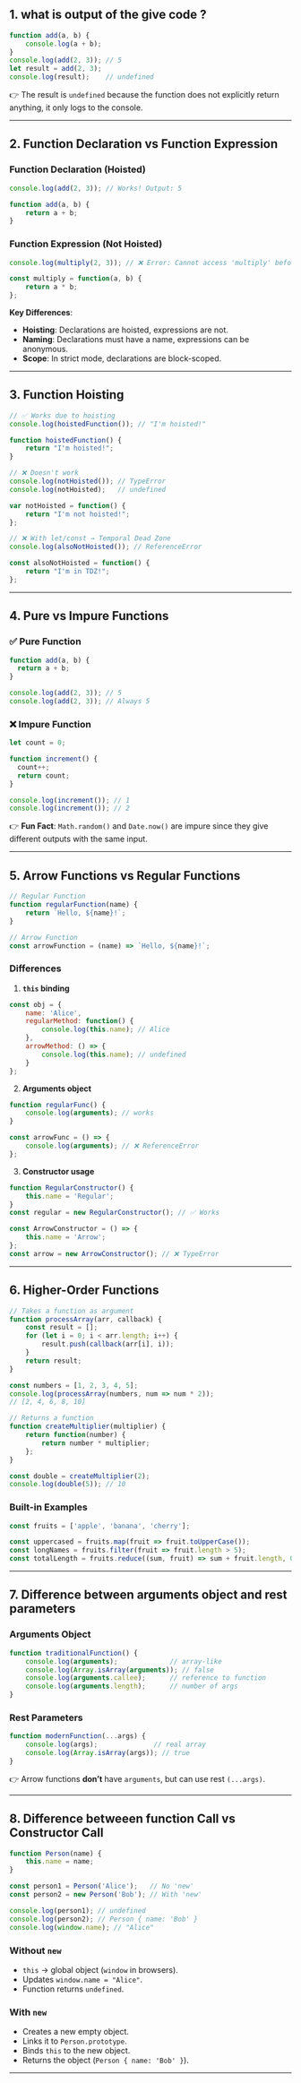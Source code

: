 
## 1. what is output of the give code ?

```javascript
function add(a, b) {
    console.log(a + b);
}
console.log(add(2, 3)); // 5
let result = add(2, 3);
console.log(result);    // undefined
```

👉 The result is `undefined` because the function does not explicitly return anything, it only logs to the console.

---

## 2. Function Declaration vs Function Expression

### Function Declaration (Hoisted)
```javascript
console.log(add(2, 3)); // Works! Output: 5

function add(a, b) {
    return a + b;
}
```

### Function Expression (Not Hoisted)
```javascript
console.log(multiply(2, 3)); // ❌ Error: Cannot access 'multiply' before initialization

const multiply = function(a, b) {
    return a * b;
};
```

**Key Differences**:
- **Hoisting**: Declarations are hoisted, expressions are not.
- **Naming**: Declarations must have a name, expressions can be anonymous.
- **Scope**: In strict mode, declarations are block-scoped.

---

## 3. Function Hoisting

```javascript
// ✅ Works due to hoisting
console.log(hoistedFunction()); // "I'm hoisted!"

function hoistedFunction() {
    return "I'm hoisted!";
}

// ❌ Doesn't work
console.log(notHoisted()); // TypeError
console.log(notHoisted);   // undefined

var notHoisted = function() {
    return "I'm not hoisted!";
};

// ❌ With let/const → Temporal Dead Zone
console.log(alsoNotHoisted()); // ReferenceError

const alsoNotHoisted = function() {
    return "I'm in TDZ!";
};
```

---

## 4. Pure vs Impure Functions

### ✅ Pure Function
```javascript
function add(a, b) {
  return a + b;
}

console.log(add(2, 3)); // 5
console.log(add(2, 3)); // Always 5
```

### ❌ Impure Function
```javascript
let count = 0;

function increment() {
  count++;
  return count;
}

console.log(increment()); // 1
console.log(increment()); // 2
```

👉 **Fun Fact**: `Math.random()` and `Date.now()` are impure since they give different outputs with the same input.

---

## 5. Arrow Functions vs Regular Functions

```javascript
// Regular Function
function regularFunction(name) {
    return `Hello, ${name}!`;
}

// Arrow Function
const arrowFunction = (name) => `Hello, ${name}!`;
```

### Differences
1. **`this` binding**
```javascript
const obj = {
    name: 'Alice',
    regularMethod: function() {
        console.log(this.name); // Alice
    },
    arrowMethod: () => {
        console.log(this.name); // undefined
    }
};
```

2. **Arguments object**
```javascript
function regularFunc() {
    console.log(arguments); // works
}

const arrowFunc = () => {
    console.log(arguments); // ❌ ReferenceError
};
```

3. **Constructor usage**
```javascript
function RegularConstructor() {
    this.name = 'Regular';
}
const regular = new RegularConstructor(); // ✅ Works

const ArrowConstructor = () => {
    this.name = 'Arrow';
};
const arrow = new ArrowConstructor(); // ❌ TypeError
```

---

## 6. Higher-Order Functions

```javascript
// Takes a function as argument
function processArray(arr, callback) {
    const result = [];
    for (let i = 0; i < arr.length; i++) {
        result.push(callback(arr[i], i));
    }
    return result;
}

const numbers = [1, 2, 3, 4, 5];
console.log(processArray(numbers, num => num * 2));
// [2, 4, 6, 8, 10]

// Returns a function
function createMultiplier(multiplier) {
    return function(number) {
        return number * multiplier;
    };
}

const double = createMultiplier(2);
console.log(double(5)); // 10
```

### Built-in Examples
```javascript
const fruits = ['apple', 'banana', 'cherry'];

const uppercased = fruits.map(fruit => fruit.toUpperCase());
const longNames = fruits.filter(fruit => fruit.length > 5);
const totalLength = fruits.reduce((sum, fruit) => sum + fruit.length, 0);
```

---

## 7. Difference between arguments object and rest parameters

### Arguments Object
```javascript
function traditionalFunction() {
    console.log(arguments);             // array-like
    console.log(Array.isArray(arguments)); // false
    console.log(arguments.callee);      // reference to function
    console.log(arguments.length);      // number of args
}
```

### Rest Parameters
```javascript
function modernFunction(...args) {
    console.log(args);              // real array
    console.log(Array.isArray(args)); // true
}
```

👉 Arrow functions **don’t** have `arguments`, but can use rest `(...args)`.

---

## 8. Difference betweeen function Call vs Constructor Call

```javascript
function Person(name) {
    this.name = name;
}

const person1 = Person('Alice');   // No 'new'
const person2 = new Person('Bob'); // With 'new'

console.log(person1); // undefined
console.log(person2); // Person { name: 'Bob' }
console.log(window.name); // "Alice"
```

### Without `new`
- `this` → global object (`window` in browsers).
- Updates `window.name = "Alice"`.
- Function returns `undefined`.

### With `new`
- Creates a new empty object.
- Links it to `Person.prototype`.
- Binds `this` to the new object.
- Returns the object (`Person { name: 'Bob' }`).

---
```